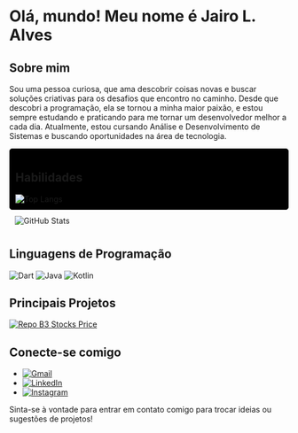 # Olá, mundo! Meu nome é Jairo L. Alves

## Sobre mim
Sou uma pessoa curiosa, que ama descobrir coisas novas e buscar soluções criativas para os desafios que encontro no caminho. Desde que descobri a programação, ela se tornou a minha maior paixão, e estou sempre estudando e praticando para me tornar um desenvolvedor melhor a cada dia. Atualmente, estou cursando Análise e Desenvolvimento de Sistemas e buscando oportunidades na área de tecnologia.



<div style="display: flex;
    flex-wrap: wrap;
     max-width: 800px;
    gap: 1px;">
  <div style="flex: 1;
    min-width: 400px;
    max-width: 500px;
    background-color: #000;
    border: 1px solid #2b2b2b;
    padding: 10px;
    border-radius: 5px;">
    <h2>Habilidades</h2>
    <img src="https://github-readme-stats-git-masterrstaa-rickstaa.vercel.app/api/top-langs/?username=jairoLAlves&theme=react" alt="Top Langs">
  </div>

  <div style="flex: 1;
    min-width: 300px;
    max-width: 500px;
    padding: 10px;
    border-radius: 5px;">
    <img src="https://github-readme-stats.vercel.app/api?username=jairoLalves&theme=react" alt="GitHub Stats">
  </div>
</div>

## Linguagens de Programação
![Dart](https://img.shields.io/badge/Dart-000?style=for-the-badge&logo=Dart)
![Java](https://img.shields.io/badge/Java-000?style=for-the-badge&logo=Java)
![Kotlin](https://img.shields.io/badge/Kotlin-000?style=for-the-badge&logo=Kotlin)

## Principais Projetos
[![Repo B3 Stocks Price](https://github-readme-stats.vercel.app/api/pin/?username=jairoLAlves&repo=b3-stocks-price&bg_color=000&border_color=30A3DC&show_icons=true&icon_color=30A3DC&title_color=E94D5F&text_color=FFF)](https://github.com/jairoLAlves/b3-stocks-price)

## Conecte-se comigo
- [![Gmail](https://img.shields.io/badge/-Gmail-c14438?style=flat&logo=Gmail&logoColor=white)](mailto:jairoauves8@gmail.com)
- [![LinkedIn](https://img.shields.io/badge/-LinkedIn-blue?style=flat&logo=Linkedin&logoColor=white)](https://www.linkedin.com/in/jairo-laranjeira-alves-69a921221/)
- [![Instagram](https://img.shields.io/badge/-Instagram-bc2a8d?style=flat&logo=Instagram&logoColor=white)](https://www.instagram.com/jairo_l_alves/)

Sinta-se à vontade para entrar em contato comigo para trocar ideias ou sugestões de projetos!
